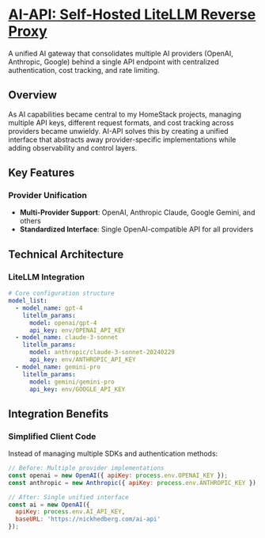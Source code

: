 # [AI-API: Self-Hosted LiteLLM Reverse Proxy](/docs/oas/ai-api.yml)

A unified AI gateway that consolidates multiple AI providers (OpenAI, Anthropic, Google) behind a single API endpoint with centralized authentication, cost tracking, and rate limiting.

## Overview

As AI capabilities became central to my HomeStack projects, managing multiple API keys, different request formats, and cost tracking across providers became unwieldy. AI-API solves this by creating a unified interface that abstracts away provider-specific implementations while adding observability and control layers.

## Key Features

### Provider Unification
- **Multi-Provider Support**: OpenAI, Anthropic Claude, Google Gemini, and others
- **Standardized Interface**: Single OpenAI-compatible API for all providers

## Technical Architecture

### LiteLLM Integration
```yaml
# Core configuration structure
model_list:
  - model_name: gpt-4
    litellm_params:
      model: openai/gpt-4
      api_key: env/OPENAI_API_KEY
  - model_name: claude-3-sonnet
    litellm_params:
      model: anthropic/claude-3-sonnet-20240229
      api_key: env/ANTHROPIC_API_KEY
  - model_name: gemini-pro
    litellm_params:
      model: gemini/gemini-pro
      api_key: env/GOOGLE_API_KEY
```

## Integration Benefits

### Simplified Client Code
Instead of managing multiple SDKs and authentication methods:
```javascript
// Before: Multiple provider implementations
const openai = new OpenAI({ apiKey: process.env.OPENAI_KEY });
const anthropic = new Anthropic({ apiKey: process.env.ANTHROPIC_KEY });

// After: Single unified interface
const ai = new OpenAI({
  apiKey: process.env.AI_API_KEY,
  baseURL: 'https://nickhedberg.com/ai-api'
});
```
